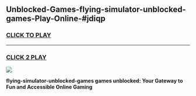 
## Unblocked-Games-flying-simulator-unblocked-games-Play-Online-#jdiqp
<h3>
<a href="https://premium.freeplayer.one?title=flying-simulator-unblocked-games&ref=27F">CLICK TO PLAY</a></h3>
<hr>

<h3>
<a href="https://premium.freeplayer.one?title=flying-simulator-unblocked-games&ref=27F">CLICK 2 PLAY</a>
  
</h3>

<a href="https://premium.freeplayer.one?title=flying-simulator-unblocked-games&ref=27F"><img src="https://clearcache.store/games.png"></a>


**flying-simulator-unblocked-games games unblocked: Your Gateway to Fun and Accessible Online Gaming**
